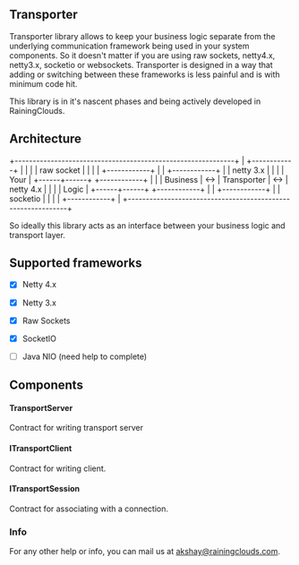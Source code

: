 ## Transporter

Transporter library allows to keep your business logic separate from the underlying communication framework
being used in your system components. So it doesn't matter if you are using  raw sockets, netty4.x, netty3.x, socketio
or websockets. Transporter is designed in a way that adding or switching between these frameworks is less painful and
is with minimum code hit.

This library is in it's nascent phases and being actively developed in RainingClouds.


## Architecture

+-------------------------------------------------------------+
|                                             +------------+  |
|                              |              | raw socket |  |
|                              |              +------------+  |
|   +------------+             |              | netty 3.x  |  |
|   | Your       |      +------+------+       +------------+  |
|   | Business   |  <-> | Transporter |  <->  | netty 4.x  |  |
|   | Logic      |      +------+------+       +------------+  |
|   +------------+             |              |  socketio  |  |
|                              |              +------------+  |
+-------------------------------------------------------------+


So ideally this library acts as an interface between your business logic and transport layer.


## Supported frameworks

- [x] Netty 4.x
- [x] Netty 3.x
- [x] Raw Sockets
- [x] SocketIO
- [ ] Java NIO (need help to complete)


## Components

#### TransportServer

Contract for writing transport server


#### ITransportClient

Contract for writing client.


#### ITransportSession

Contract for associating with a connection.

### Info

For any other help or info, you can mail us at akshay@rainingclouds.com.
